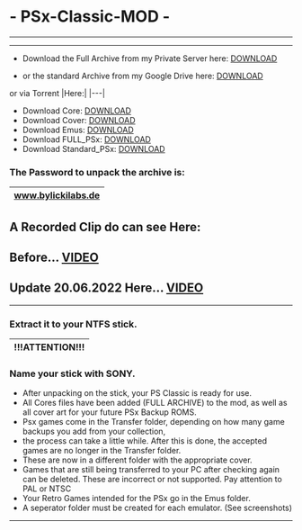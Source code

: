 # - PSx-Classic-MOD -
-----------------
-----------------
- Download the Full Archive from my Private Server here: [DOWNLOAD](https://os5.mycloud.com/action/share/43ce7929-9370-4ff5-b561-b26343c135d8)

- or the standard Archive from my Google Drive here: [DOWNLOAD](https://drive.google.com/drive/folders/1unEfggC5DOYE1XJ7LtRxlccY30BirY9m?usp=sharing)

or via Torrent |Here:|
|---|

- Download Core: [DOWNLOAD](https://anonfiles.com/4f54T8C9ya/cores.rar_torrent)
- Download Cover: [DOWNLOAD](https://anonfiles.com/6c52T5Cfy8/covers.rar_torrent)
- Download Emus: [DOWNLOAD](https://anonfiles.com/D556TeC4yd/Emus.rar_torrent)
- Download FULL_PSx: [DOWNLOAD](https://anonfiles.com/Ec5bTfCbye/FULL_PSx.rar_torrent)
- Download Standard_PSx: [DOWNLOAD](https://anonfiles.com/I75dT5Cay4/Standard_PSx.rar_torrent)
### The Password to unpack the archive is: 
|www.bylickilabs.de|
|---|

A Recorded Clip do can see Here:
-
Before... [VIDEO](https://youtu.be/3hPsTf8T3FY)
-
Update 20.06.2022 Here... [VIDEO](https://youtu.be/wU1lTr8CJCA)
-------------------
-------------------
### Extract it to your NTFS stick.
|!!!ATTENTION!!!|
|---|
### Name your stick with SONY.
- After unpacking on the stick, your PS Classic is ready for use.
- All Cores files have been added (FULL ARCHIVE) to the mod, as well as all cover art for your future PSx Backup ROMS. 
- Psx games come in the Transfer folder, depending on how many game backups you add from your collection,
- the process can take a little while. After this is done, the accepted games are no longer in the Transfer folder.
- These are now in a different folder with the appropriate cover.
- Games that are still being transferred to your PC after checking again can be deleted. These are incorrect or not supported. Pay attention to PAL or NTSC
- Your Retro Games intended for the PSx go in the Emus folder.
- A seperator folder must be created for each emulator. 
(See screenshots)
---
